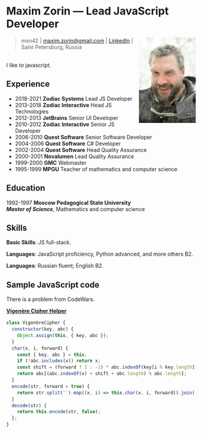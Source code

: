 # Maxim Zorin &mdash; **Lead JavaScript Developer**
<img align="right" width="30%" src="photo.jpg">

<blockquote>
mxn42 | <a href="mailto:maxim.zorin@gmail.com">maxim.zorin@gmail.com</a> | <a href="https://www.linkedin.com/in/maximzorin/">LinkedIn</a> | Saint Petersburg, Russia
</blockquote>

\
I like _to_ javascript.

## Experience

- 2018-2021 **Zodiac Systems** Lead JS Developer
- 2013-2018 **Zodiac Interactive** Head JS Technologies
- 2012-2013 **JetBrains** Senior UI Developer
- 2010-2012 **Zodiac Interactive** Senior JS Developer
- 2006-2010 **Quest Software** Senior Software Developer
- 2004-2006 **Quest Software** C# Developer
- 2002-2004 **Quest Software** Head Quality Assurance
- 2000-2001 **Novalumen** Lead Quality Assurance
- 1999-2000 **GMC** Webmaster
- 1995-1999 **MPGU** Teacher of mathematics and computer science

## Education

1992-1997 **Moscow Pedagogical State University** \
_**Master of Science**_\, Mathematics and computer science

## Skills

**Basic Skills**: JS full-stack.

**Languages**: JavaScript proficiency, Python advanced, and more others B2.

**Languages**: Russian fluent; English B2.

## Sample JavaScript code

There is a problem from CodeWars.

**[Vigenère Cipher Helper](https://www.codewars.com/kata/52d1bd3694d26f8d6e0000d3)**
```javascript
class VigenèreCipher {
  constructor(key, abc) {
    Object.assign(this, { key, abc });
  }
  char(x, i, forward) {
    const { key, abc } = this;
    if (!abc.includes(x)) return x; 
    const shift = (forward ? 1 : -1) * abc.indexOf(key[i % key.length]);
    return abc[(abc.indexOf(x) + shift + abc.length) % abc.length];
  }
  encode(str, forward = true) {
    return str.split('').map((x, i) => this.char(x, i, forward)).join('');
  }
  decode(str) {
    return this.encode(str, false);
  };
}
```
